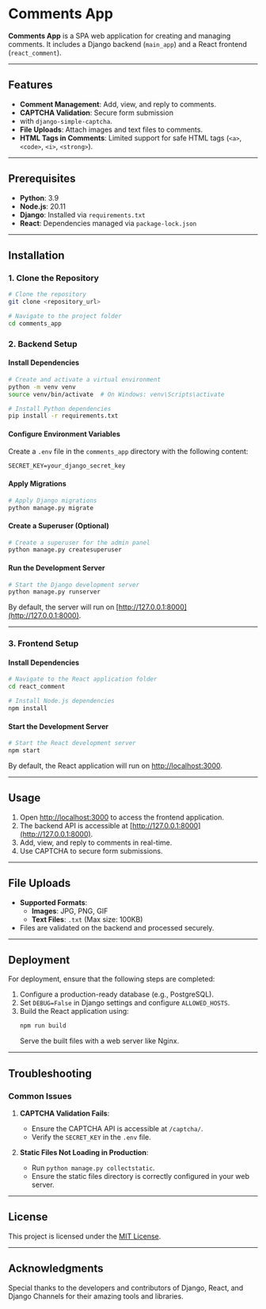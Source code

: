 # Comments App

**Comments App** is a SPA web application for creating and managing comments. It includes a 
Django backend (`main_app`) and a React frontend (`react_comment`). 

---

## Features

- **Comment Management**: Add, view, and reply to comments.
- **CAPTCHA Validation**: Secure form submission 
- with `django-simple-captcha`.
- **File Uploads**: Attach images and text files to comments.
- **HTML Tags in Comments**: Limited support for safe HTML tags (`<a>`, `<code>`, `<i>`, `<strong>`).

---

## Prerequisites

- **Python**: 3.9
- **Node.js**: 20.11
- **Django**: Installed via `requirements.txt`
- **React**: Dependencies managed via `package-lock.json`

---

## Installation

### 1. Clone the Repository
```bash
# Clone the repository
git clone <repository_url>

# Navigate to the project folder
cd comments_app
```

### 2. Backend Setup

#### Install Dependencies
```bash
# Create and activate a virtual environment
python -m venv venv
source venv/bin/activate  # On Windows: venv\Scripts\activate

# Install Python dependencies
pip install -r requirements.txt
```

#### Configure Environment Variables
Create a `.env` file in the `comments_app` directory with the following content:
```
SECRET_KEY=your_django_secret_key
```

#### Apply Migrations
```bash
# Apply Django migrations
python manage.py migrate
```

#### Create a Superuser (Optional)
```bash
# Create a superuser for the admin panel
python manage.py createsuperuser
```

#### Run the Development Server
```bash
# Start the Django development server
python manage.py runserver
```
By default, the server will run on [http://127.0.0.1:8000](http://127.0.0.1:8000).

---

### 3. Frontend Setup

#### Install Dependencies
```bash
# Navigate to the React application folder
cd react_comment

# Install Node.js dependencies
npm install
```

#### Start the Development Server
```bash
# Start the React development server
npm start
```
By default, the React application will run on [http://localhost:3000](http://localhost:3000).

---

## Usage

1. Open [http://localhost:3000](http://localhost:3000) to access the frontend application.
2. The backend API is accessible at [http://127.0.0.1:8000](http://127.0.0.1:8000).
3. Add, view, and reply to comments in real-time.
4. Use CAPTCHA to secure form submissions.

---


## File Uploads

- **Supported Formats**:
  - **Images**: JPG, PNG, GIF
  - **Text Files**: `.txt` (Max size: 100KB)
- Files are validated on the backend and processed securely.

---

## Deployment

For deployment, ensure that the following steps are completed:
1. Configure a production-ready database (e.g., PostgreSQL).
2. Set `DEBUG=False` in Django settings and configure `ALLOWED_HOSTS`.
3. Build the React application using:
   ```bash
   npm run build
   ```
   Serve the built files with a web server like Nginx.

---

## Troubleshooting

### Common Issues

1. **CAPTCHA Validation Fails**:
   - Ensure the CAPTCHA API is accessible at `/captcha/`.
   - Verify the `SECRET_KEY` in the `.env` file.

2. **Static Files Not Loading in Production**:
   - Run `python manage.py collectstatic`.
   - Ensure the static files directory is correctly configured in your web server.

---

## License

This project is licensed under the [MIT License](LICENSE).

---

## Acknowledgments

Special thanks to the developers and contributors of Django, React, and Django Channels for their amazing tools and libraries.

